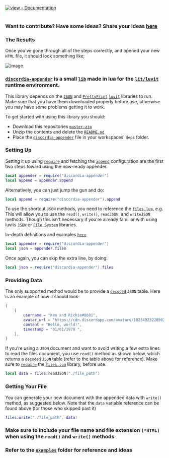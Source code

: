 [![view - Documentation](https://img.shields.io/badge/view-Documentation-purple?style=for-the-badge)](/docs/ "Go to project documentation")<br /><br>

### Want to contribute? Have some ideas? Share your ideas [here](https://discord.gg/ZNJGq4c23K)
### The Results
Once you've gone through all of the steps correctly, and opened your new `HTML` file, it should look something like;

![image](https://cdn.discordapp.com/attachments/1044426928611926038/1044426957053497384/image.png)


### [`discordia-appender`](https://github.com/saint-deity/discordia-appender) is a small [`lib`](https://www.idtech.com/blog/what-are-libraries-in-coding#:~:text=Programming%20library%20definition%20Libraries%20in%20programming%20languages%20are,users%20can%20use%20to%20optimize%20tasks.%20Library%20examples) made in lua for the [`lit/luvit`](https://luvit.io/) runtime environment.

This library depends on the [`JSON`](https://luvit.io/api/json.html) and [`PrettyPrint`](https://luvit.io/api/pretty-print.html) [`luvit`](https://luvit.io/) libraries to run.
Make sure that you have them downloaded properly before use, otherwise you may have some problems getting it to work.

To get started with using this library you should:
- Download this repositories [`master-zip`](https://github.com/saint-deity/discordia-appender/archive/refs/heads/main.zip)
- Unzip the contents and delete the [`README.md`](https://github.com/saint-deity/discordia-appender/blob/main/readme.md)
- Place the [`discordia-appender`](https://github.com/saint-deity/discordia-appender/tree/main/discordia-appender) file in your workspaces' `deps` folder.


### Setting Up

Setting it up using [`require`](https://luvit.io/api/require.html) and fetching the [`append`](https://github.com/saint-deity/discordia-appender/blob/main/discordia-appender/init.lua) configuration are the first two steps toward using the now-ready appender.

```lua
local appender = require("discordia-appender")
local append = appender.append
```

Alternatively, you can just jump the gun and do:

```lua
local append = require("discordia-appender").append
```

To use the shortcut `JSON` methods, you need to reference the [`files.lua`](), e.g.
This will allow you to use the `read()`, `write()`, `readJSON`, and `writeJSON` methods.
Though this isn't necessary if you're already familiar with using luvits [`JSON`](https://luvit.io/api/json.html) or [`File System`](https://luvit.io/api/fs.html) libraries.

In-depth definitions and examples [`here`](https://github.com/saint-deity/discordia-appender/wiki)

```lua
local appender = require("discordia-appender")
local json = appender.files
```

Once again, you can skip the extra line, by doing:

```lua
local json = require("discordia-appender").files
```

### Providing Data

The only supported method would be to provide a [`decoded`](https://luvit.io/api/json.html#json_json_decode_str_pos_nullval) `JSON` table. Here is an example of how it should look:

```lua
{
    {
        username = "Ken and Richie#8601",
        avatar_url = "https://cdn.discordapp.com/avatars/1023482322890281042/4fb15c961276e9c8e5b35603d266c756.webp?size=240",
        content = "Hello, world!",
        timestamp = "01/01/1970 ",
    },
}
```

If you're using a `JSON` document and want to avoid writing a few extra lines to read the files document, you use `read()` method as shown below, which returns a [`decoded`](https://luvit.io/api/json.html#json_json_decode_str_pos_nullval) `JSON` table (refer to the table above for reference).
Make sure to [`require`](https://luvit.io/api/require.html) the [`files.lua`]() library, before use.

```lua
local data = files:readJSON("./file_path")
```


### Getting Your File

You can generate your new document with the appended data with `write()` method, as suggested below.
Note that the `data` variable reference can be found above (for those who skipped past it)

```lua
files:write("./file_path", data)
```

### Make sure to include your file name and file extension `(*HTML)` when using the `read()` and `write()` methods
### Refer to the [`examples`](https://github.com/saint-deity/discordia-appender/tree/main/examples) folder for reference and ideas
